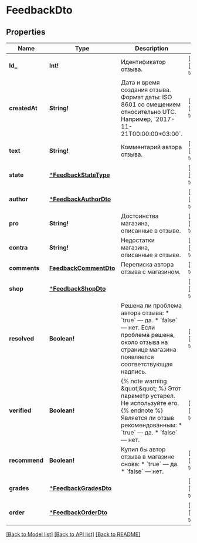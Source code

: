 # FeedbackDto

## Properties
Name | Type | Description | Notes
------------ | ------------- | ------------- | -------------
**Id_** | **Int!** | Идентификатор отзыва. | [optional] [default to null]
**createdAt** | **String!** | Дата и время создания отзыва.  Формат даты: ISO 8601 со смещением относительно UTC. Например, &#x60;2017-11-21T00:00:00+03:00&#x60;.  | [optional] [default to null]
**text** | **String!** | Комментарий автора отзыва. | [optional] [default to null]
**state** | [***FeedbackStateType**](FeedbackStateType.md) |  | [optional] [default to null]
**author** | [***FeedbackAuthorDto**](FeedbackAuthorDTO.md) |  | [optional] [default to null]
**pro** | **String!** | Достоинства магазина, описанные в отзыве. | [optional] [default to null]
**contra** | **String!** | Недостатки магазина, описанные в отзыве. | [optional] [default to null]
**comments** | [**FeedbackCommentDto**](FeedbackCommentDTO.md) | Переписка автора отзыва с магазином. | [default to null]
**shop** | [***FeedbackShopDto**](FeedbackShopDTO.md) |  | [optional] [default to null]
**resolved** | **Boolean!** | Решена ли проблема автора отзыва:  * &#x60;true&#x60; — да. * &#x60;false&#x60; — нет.  Если проблема решена, около отзыва на странице магазина появляется соответствующая надпись.  | [optional] [default to null]
**verified** | **Boolean!** | {% note warning \&quot;\&quot; %}  Этот параметр устарел. Не используйте его.  {% endnote %}  Является ли отзыв рекомендованным:  * &#x60;true&#x60; — да. * &#x60;false&#x60; — нет.  | [optional] [default to null]
**recommend** | **Boolean!** | Купил бы автор отзыва в магазине снова:  * &#x60;true&#x60; — да. * &#x60;false&#x60; — нет.  | [optional] [default to null]
**grades** | [***FeedbackGradesDto**](FeedbackGradesDTO.md) |  | [optional] [default to null]
**order** | [***FeedbackOrderDto**](FeedbackOrderDTO.md) |  | [optional] [default to null]

[[Back to Model list]](../README.md#documentation-for-models) [[Back to API list]](../README.md#documentation-for-api-endpoints) [[Back to README]](../README.md)


